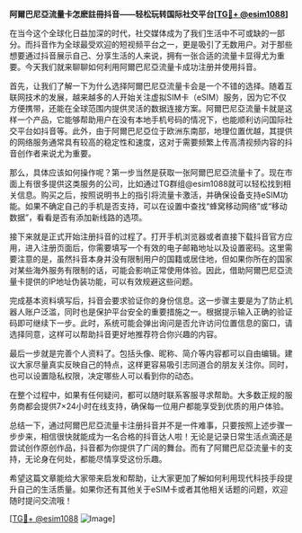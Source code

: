 **阿爾巴尼亞流量卡怎麽註冊抖音——轻松玩转国际社交平台[[TG💪+ @esim1088](https://t.me/s/esim1088)]**

在当今这个全球化日益加深的时代，社交媒体成为了我们生活中不可或缺的一部分。而抖音作为全球最受欢迎的短视频平台之一，更是吸引了无数用户。对于那些想要通过抖音展示自己、分享生活的人来说，拥有一张合适的流量卡显得尤为重要。今天我们就来聊聊如何利用阿爾巴尼亞流量卡成功注册并使用抖音。

首先，让我们了解一下为什么选择阿爾巴尼亞流量卡会是一个不错的选择。随着互联网技术的发展，越来越多的人开始关注虚拟SIM卡（eSIM）服务，因为它不仅方便携带，还能在全球范围内提供灵活的数据连接方案。阿爾巴尼亞流量卡就是这样一个产品，它能够帮助用户在没有本地手机号码的情况下，也能顺利访问国际社交平台如抖音等。此外，由于阿爾巴尼亞位于欧洲东南部，地理位置优越，其提供的网络服务通常具有较高的稳定性和速度，这对于需要频繁上传高清视频内容的抖音创作者来说尤为重要。

那么，具体应该如何操作呢？第一步当然是获取一张阿爾巴尼亞流量卡了。现在市面上有很多提供这类服务的公司，比如通过TG群组@esim1088就可以轻松找到相关信息。购买之后，按照说明书上的指引将流量卡激活，并确保设备支持eSIM功能。如果不确定自己的手机是否支持，可以在设置中查找“蜂窝移动网络”或“移动数据”，看看是否有添加新线路的选项。

接下来就是正式开始注册抖音的过程了。打开手机浏览器或者直接下载抖音官方应用，进入注册页面后，你需要填写一个有效的电子邮箱地址以及设置密码。这里需要注意的是，虽然抖音本身并没有限制用户的国籍或居住地，但如果你所在的国家对某些海外服务有限制的话，可能会影响正常使用体验。因此，借助阿爾巴尼亞流量卡提供的IP地址伪装功能，可以有效规避这些问题。

完成基本资料填写后，抖音会要求验证你的身份信息。这一步骤主要是为了防止机器人账户泛滥，同时也是保护平台安全的重要措施之一。根据提示输入正确的验证码即可继续下一步。此时，系统可能会弹出询问是否允许访问位置信息的窗口，请选择同意，这样可以帮助抖音更好地推荐符合你兴趣的内容。

最后一步就是完善个人资料了。包括头像、昵称、简介等内容都可以自由编辑。建议大家尽量真实反映自己的特点，这样更容易吸引志同道合的朋友关注你。同时，也可以设置隐私权限，决定哪些人可以看到你的动态。

在整个过程中，如果有任何疑问，都可以随时联系客服寻求帮助。大多数正规的服务商都会提供7×24小时在线支持，确保每一位用户都能享受到优质的用户体验。

总结一下，通过阿爾巴尼亞流量卡注册抖音并不是一件难事，只要按照上述步骤一步步来，相信很快就能成为一名合格的抖音达人啦！无论是记录日常生活点滴还是尝试创作原创作品，抖音都为你提供了广阔的舞台。而有了阿爾巴尼亞流量卡的支持，无论身在何处，都能尽情享受这份乐趣。

希望这篇文章能给大家带来启发和帮助，让大家更加了解如何利用现代科技手段提升自己的生活质量。如果你还有其他关于eSIM卡或者其他相关话题的问题，欢迎随时提问交流哦！

[[TG💪+ @esim1088](https://t.me/s/esim1088) ![Image](https://i.postimg.cc/4NQfJmqS/Snipaste-2025-05-13-00-14-12.png)]